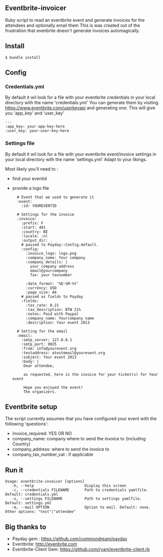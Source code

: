 ## Eventbrite-invoicer

Ruby script to read an eventbrite event and generate invoices for the attendees and optionally email them
This is was created out of the frustration that evenbrite doesn't generate invoices automagically.

## Install

    $ bundle install

## Config
### Credentials.yml
By default it wil look for a file with your eventbrite credentials in your local directory with the name 'credentials.yml'
You can generate them by visiting <https://www.eventbrite.com/userkeyapi> and generating one. This will give you 'app_key' and 'user_key'

    ---
    :app_key: your-app-key-here
    :user_key: your-user-key-here

### Settings file
By default it wil look for a file with your eventbrite event/invoice settings in your local directory with the name 'settings.yml'
Adapt to your likings. 

Most likely you'll need to :

- find your eventid
- provide a logo file

        # Event that we used to generate it
        :event:
          :id: YOUREVENTID

        # Settings for the invoice
        :invoice:
          :prefix: F
          :start: 491
          :country: BE
          :locale: :nl
          :output_dir: .
          # passed to Payday::Config.default.
          :config:
            :invoice_logo: logo.png
            :company_name: Your company
            :company_details: |
              your company address
              email@yourcompany
              Tax: your taxnumber

            :date_format: '%D-%M-%Y'
            :currency: USD
            :page_size: A4
          # passed as fields to Payday
          :fields:
            :tax_rate: 0.21
            :tax_description: BTW 21%
            :notes: Paid with Paypal
            :company_name: Yourcompany name
            :description: Your event 2013

        # Setting for the email
        :email:
          :smtp_server: 127.0.0.1
          :smtp_port: 9025
          :from: info@yourevent.org
          :testaddress: atestemail@yourevent.org
          :subject: Your event 2013
          :body: |
           Dear attendee,

           as requested, here is the invoice for your ticket(s) for Your event

           Hope you enjoyed the event!
           The organizers.

## Eventbrite setup
The script currently assumes that you have configured your event with the following 'questions':

- invoice_required: YES OR NO
- company_name: company where to send the invoice to (including Country)
- company_address: where to send the invoice to
- company_tax_number_vat : if applicable

## Run it

    Usage: eventbrite-invoicer [options]
       -h, --help                       Display this screen
       -c, --credentials FILENAME       Path to credentials yamlfile. Default: credentials.yml
       -s, --settings FILENAME          Path to settings yamlfile. Default: settings.yml
       -m, --mail OPTION                Option to mail. Default: none. Other options: "test"|"attendee"

## Big thanks to

- Payday gem : <https://github.com/commondream/payday>
- Eventbrite: <http://evenbrite.com>
- Eventbrite-Client Gem: <https://github.com/ryanj/eventbrite-client.rb>
